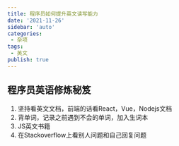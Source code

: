 ```yaml
---
title: 程序员如何提升英文读写能力
date: '2021-11-26'
sidebar: 'auto'
categories:
 - 杂项
tags:
 - 英文
publish: true
---
```

## 程序员英语修炼秘笈

1. 坚持看英文文档，前端的话看React，Vue，Nodejs文档
2. 背单词，记录之前遇到不会的单词，加入生词本
3. JS英文书籍
4. 在Stackoverflow上看别人问题和自己回复问题